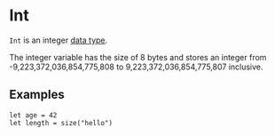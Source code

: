 # Int

`Int` is an integer [data type](/en/ride/data-types/).

The integer variable has the size of 8 bytes and stores an integer from -9,223,372,036,854,775,808 to 9,223,372,036,854,775,807 inclusive.

## Examples

``` ride
let age = 42
let length = size("hello")
```

